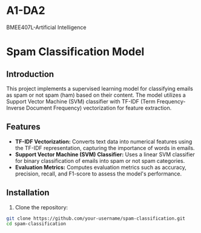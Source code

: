 # A1-DA2
BMEE407L-Artificial Intelligence
# Spam Classification Model

## Introduction

This project implements a supervised learning model for classifying emails as spam or not spam (ham) based on their content. The model utilizes a Support Vector Machine (SVM) classifier with TF-IDF (Term Frequency-Inverse Document Frequency) vectorization for feature extraction.

## Features

- **TF-IDF Vectorization:** Converts text data into numerical features using the TF-IDF representation, capturing the importance of words in emails.
- **Support Vector Machine (SVM) Classifier:** Uses a linear SVM classifier for binary classification of emails into spam or not spam categories.
- **Evaluation Metrics:** Computes evaluation metrics such as accuracy, precision, recall, and F1-score to assess the model's performance.

## Installation

1. Clone the repository:

```bash
git clone https://github.com/your-username/spam-classification.git
cd spam-classification

